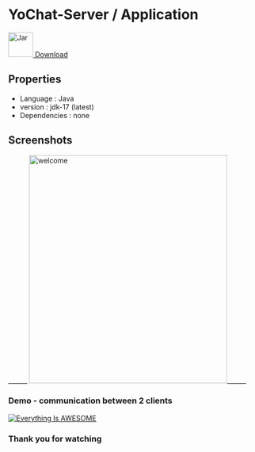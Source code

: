 # YoChat-Server / Application
<a href="https://github.com/josue-lubaki/YoChat-server/blob/main/out/artifacts/server_jar/server.jar"><img src="https://github.com/josue-lubaki/YoChat-server/blob/main/screen/jar.png" width="50" height="50" alt="Jar"> Download</a>

## Properties
- Language : Java
- version : jdk-17 (latest)
- Dependencies : none

## Screenshots
______ <img src="https://github.com/josue-lubaki/YoChat-server/blob/main/screen/server-run.png" width="400" height="460" alt="welcome"/>______

### Demo - communication between 2 clients
[![Everything Is AWESOME](https://imgur.com/Fs5gpMu.png)](https://www.youtube.com/watch?v=LYUhXw4Ssqk "two-way communication")

### Thank you for watching
